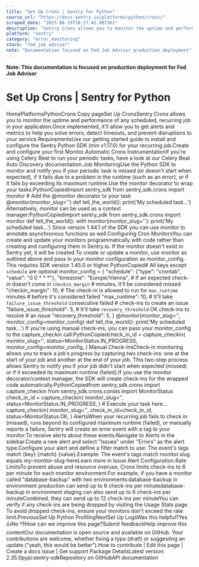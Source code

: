 ```yaml
---
title: "Set Up Crons | Sentry for Python"
source_url: "https://docs.sentry.io/platforms/python/crons/"
scraped_date: "2025-08-19T18:27:45.907361"
description: "Sentry Crons allows you to monitor the uptime and performance of any scheduled, recurring job in your application."
platform: "sentry"
category: "error_monitoring"
stack: "fed_job_advisor"
note: "Documentation focused on Fed Job Advisor production deployment"
---
```

**Note: This documentation is focused on production deployment for Fed Job Advisor**

# Set Up Crons | Sentry for Python

HomePlatformsPythonCrons Copy pageSet Up CronsSentry Crons allows you to monitor the uptime and performance of any scheduled, recurring job in your application.Once implemented, it'll allow you to get alerts and metrics to help you solve errors, detect timeouts, and prevent disruptions to your service.RequirementsUse our getting started guide to install and configure the Sentry Python SDK (min v1.17.0) for your recurring job.Create and configure your first Monitor.Automatic Crons InstrumentationIf you're using Celery Beat to run your periodic tasks, have a look at our Celery Beat Auto Discovery documentation.Job MonitoringUse the Python SDK to monitor and notify you if your periodic task is missed (or doesn't start when expected), if it fails due to a problem in the runtime (such as an error), or if it fails by exceeding its maximum runtime.Use the monitor decorator to wrap your tasks:PythonCopiedimport sentry_sdk from sentry_sdk.crons import monitor # Add the @monitor decorator to your task @monitor(monitor_slug='<monitor-slug>') def tell_the_world(): print('My scheduled task...') Alternatively, monitor can be used as a context manager:PythonCopiedimport sentry_sdk from sentry_sdk.crons import monitor def tell_the_world(): with monitor(monitor_slug='<monitor-slug>'): print('My scheduled task...') Since version 1.44.1 of the SDK you can use monitor to annotate asynchronous functions as well.Configuring Cron MonitorsYou can create and update your monitors programmatically with code rather than creating and configuring them in Sentry.io. If the monitor doesn't exist in Sentry yet, it will be created.To create or update a monitor, use monitor as outlined above and pass in your monitor configuration as monitor_config. This requires SDK version 1.45.0 or higher.PythonCopied# All keys except `schedule` are optional monitor_config = { "schedule": {"type": "crontab", "value": "0 0 * * *"}, "timezone": "Europe/Vienna", # If an expected check-in doesn't come in `checkin_margin` # minutes, it'll be considered missed "checkin_margin": 10, # The check-in is allowed to run for `max_runtime` minutes # before it's considered failed "max_runtime": 10, # It'll take `failure_issue_threshold` consecutive failed # check-ins to create an issue "failure_issue_threshold": 5, # It'll take `recovery_threshold` OK check-ins to resolve # an issue "recovery_threshold": 5, } @monitor(monitor_slug='<monitor-slug>', monitor_config=monitor_config) def tell_the_world(): print('My scheduled task...') If you're using manual check-ins, you can pass your monitor_config to the capture_checkin call:PythonCopiedcheck_in_id = capture_checkin( monitor_slug='<monitor-slug>', status=MonitorStatus.IN_PROGRESS, monitor_config=monitor_config, ) Manual Check-InsCheck-in monitoring allows you to track a job's progress by capturing two check-ins: one at the start of your job and another at the end of your job. This two-step process allows Sentry to notify you if your job didn't start when expected (missed) or if it exceeded its maximum runtime (failed).If you use the monitor decorator/context manager, the SDK will create check-ins for the wrapped code automatically.PythonCopiedfrom sentry_sdk.crons import capture_checkin from sentry_sdk.crons.consts import MonitorStatus check_in_id = capture_checkin( monitor_slug='<monitor-slug>', status=MonitorStatus.IN_PROGRESS, ) # Execute your task here... capture_checkin( monitor_slug='<monitor-slug>', check_in_id=check_in_id, status=MonitorStatus.OK, ) AlertsWhen your recurring job fails to check in (missed), runs beyond its configured maximum runtime (failed), or manually reports a failure, Sentry will create an error event with a tag to your monitor.To receive alerts about these events:Navigate to Alerts in the sidebar.Create a new alert and select "Issues" under "Errors" as the alert type.Configure your alert and define a filter match to use: The event's tags match {key} {match} {value}.Example: The event's tags match monitor.slug equals my-monitor-slug-hereLearn more in Issue Alert Configuration.Rate LimitsTo prevent abuse and resource overuse, Crons limits check-ins to 6 per minute for each monitor environment.For example, if you have a monitor called "database-backup" with two environments:database-backup in environment production can send up to 6 check-ins per minutedatabase-backup in environment staging can also send up to 6 check-ins per minuteCombined, they can send up to 12 check-ins per minuteYou can verify if any check-ins are being dropped by visiting the Usage Stats page. To avoid dropped check-ins, ensure your monitors don't exceed the rate limit.PreviousSet Up Python ProfilingNextSet Up LogsWas this helpful?Yes 👍No 👎How can we improve this page?Submit feedbackHelp improve this contentOur documentation is open source and available on GitHub. Your contributions are welcome, whether fixing a typo (drat!) or suggesting an update ("yeah, this would be better").How to contribute | Edit this page | Create a docs issue | Get support Package DetailsLatest version: 2.35.0pypi:sentry-sdkRepository on GitHubAPI documentation